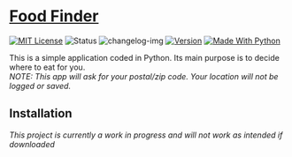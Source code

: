 # [Food Finder]
[![MIT License][license-img]][license] ![Status] ![changelog-img] [![Version][version-img]][changelog] [![Made With Python][python-img]][python]

This is a simple application coded in Python. Its main purpose is to decide where to eat for you.\
*NOTE: This app will ask for your postal/zip code. Your location will not be logged or saved.*

## Installation
*This project is currently a work in progress and will not work as intended if downloaded*


[Food Finder]: https://www.github.com/KaizNG/FoodFinder

[license-img]: https://img.shields.io/github/license/KaizNG/FoodFinder
[license]: https://github.com/KaizNG/FoodFinder/blob/main/LICENSE

[status]: https://img.shields.io/badge/status-Updating-009b31.svg
[version-img]: https://badge.fury.io/gh/KaizNG%2FFoodFinder.svg

[changelog-img]: https://img.shields.io/badge/changelog-545454.svg
[changelog]: ./CHANGELOG.md


[python-img]:https://img.shields.io/badge/made%20with-Python-1f425f.svg
[python]:https://www.python.org/
